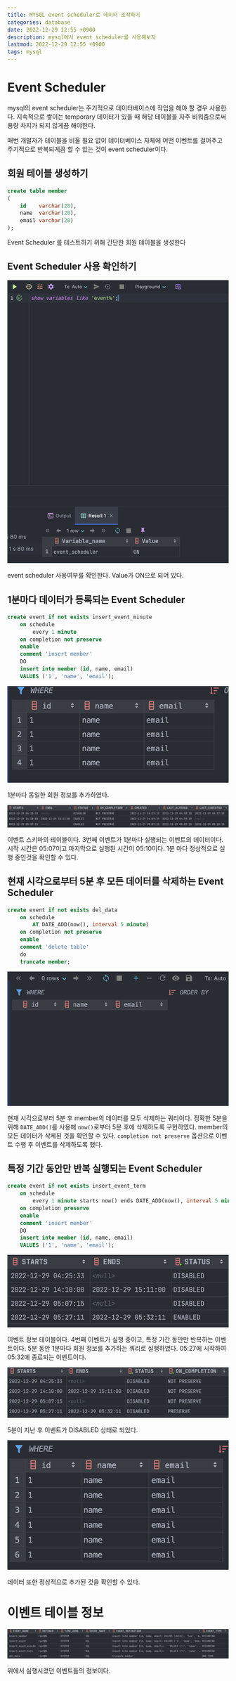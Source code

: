 ```yaml
---
title: MYSQL event scheduler로 데이터 조작하기
categories: database
date: 2022-12-29 12:55 +0900
description: mysql에서 event scheduler를 사용해보자
lastmod: 2022-12-29 12:55 +0900
tags: mysql
---
```


# Event Scheduler

mysql의 event scheduler는 주기적으로 데이터베이스에 작업을 해야 할 경우 사용한다. 지속적으로 쌓이는 temporary 데이터가 있을 때 해당 테이블을 자주 비워줌으로써 용량 차지가 되지 않게끔 해야한다.

매번 개발자가 테이블을 비울 필요 없이 데이터베이스 자체에 어떤 이벤트를 걸어주고 주기적으로 반복되게끔 할 수 있는 것이 event scheduler이다.

## 회원 테이블 생성하기

```sql
create table member
(
    id    varchar(20),
    name  varchar(20),
    email varchar(20)
);
```

Event Scheduler 를 테스트하기 위해 간단한 회원 테이블을 생성한다

## Event Scheduler 사용 확인하기

![스크린샷 2022-12-29 오후 1.10.36.png](/assets/posting/database/event_scheduler/pic1.png)

event scheduler 사용여부를 확인한다. Value가 ON으로 되어 있다.

## 1분마다 데이터가 등록되는 Event Scheduler

```sql
create event if not exists insert_event_minute
    on schedule
        every 1 minute
    on completion not preserve
    enable
    comment 'insert member'
    DO
    insert into member (id, name, email)
    VALUES ('1', 'name', 'email');
```

![스크린샷 2022-12-29 오후 2.10.31.png](/assets/posting/database/event_scheduler/pic2.png)

1분마다 동일한 회원 정보를 추가하였다.

![스크린샷 2022-12-29 오후 2.11.29.png](/assets/posting/database/event_scheduler/pic3.png)

이벤트 스키마의 테이블이다. 3번째 이벤트가 1분마다 실행되는 이벤트의 데이터이다. 시작 시간은 05:07이고 마지막으로 실행된 시간이 05:10이다. 1분 마다 정상적으로 실행 중인것을 확인할 수 있다.

## 현재 시각으로부터 5분 후 모든 데이터를 삭제하는 Event Scheduler

```sql
create event if not exists del_data
    on schedule
        AT DATE_ADD(now(), interval 5 minute)
    on completion not preserve
    enable
    comment 'delete table'
    do
    truncate member;
```

![스크린샷 2022-12-29 오후 2.21.52.png](/assets/posting/database/event_scheduler/pic4.png)

현재 시각으로부터 5분 후 member의 데이터를 모두 삭제하는 쿼리이다. 정확한 5분을 위해 `DATE_ADD()`를 사용해 `now()`로부터 5분 후에 삭제하도록 구현하였다. member의 모든 데이터가 삭제된 것을 확인할 수 있다. `completion not preserve` 옵션으로 이벤트 수행 후 이벤트를 삭제하도록 했다.

## 특정 기간 동안만 반복 실행되는 Event Scheduler

```sql
create event if not exists insert_event_term
    on schedule
        every 1 minute starts now() ends DATE_ADD(now(), interval 5 minute)
    on completion preserve
    enable
    comment 'insert member'
    DO
    insert into member (id, name, email)
    VALUES ('1', 'name', 'email');
```

![스크린샷 2022-12-29 오후 2.28.52.png](/assets/posting/database/event_scheduler/pic5.png)

이벤트 정보 테이블이다. 4번째 이벤트가 실행 중이고, 특정 기간 동안만 반복하는 이벤트이다. 5분 동안 1분마다 회원 정보를 추가하는 쿼리로 실행하였다. 05:27에 시작하여 05:32에 종료되는 이벤트이다.

![스크린샷 2022-12-29 오후 2.32.53.png](/assets/posting/database/event_scheduler/pic6.png)

5분이 지난 후 이벤트가 DISABLED 상태로 되었다.

![스크린샷 2022-12-29 오후 2.33.26.png](/assets/posting/database/event_scheduler/pic7.png)

데이터 또한 정상적으로 추가된 것을 확인할 수 있다.

# 이벤트 테이블 정보

![스크린샷 2022-12-29 오후 2.36.45.png](/assets/posting/database/event_scheduler/pic8.png)

위에서 실행시켰던 이벤트들의 정보이다.

